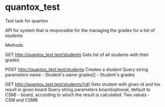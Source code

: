 # quantox_test
Test task for quantox

API for system that is responsible for the managing the grades for a list of students

Methods

GET http://quantox_test.test/students
Gets list of all students with their grades

POST http://quantox_test.test/students
Creates a student
Query string parameters
name - Student's name
grades[] - Student's grades

GET http://quantox_test.test/students/{id}
Gets student with given id and his result in given board
Query string parameters
board(optional, default to CSM) - board, according to which the result is calculated. Two values - CSM and CSMB


